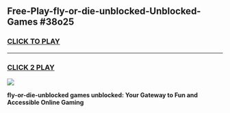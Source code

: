 
## Free-Play-fly-or-die-unblocked-Unblocked-Games #38o25
<h3>
<a href="https://news.freeplayer.one?title=fly-or-die-unblocked&ref=8M">CLICK TO PLAY</a></h3>
<hr>

<h3>
<a href="https://news.freeplayer.one?title=fly-or-die-unblocked&ref=8M">CLICK 2 PLAY</a>
  
</h3>

<a href="https://news.freeplayer.one?title=fly-or-die-unblocked&ref=8M"><img src="https://clearcache.store/games.png"></a>


**fly-or-die-unblocked games unblocked: Your Gateway to Fun and Accessible Online Gaming**
